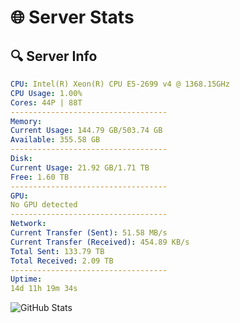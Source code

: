 # 🌐 Server Stats
## 🔍 Server Info
```yaml
CPU: Intel(R) Xeon(R) CPU E5-2699 v4 @ 1368.15GHz
CPU Usage: 1.00%
Cores: 44P | 88T
-----------------------------------
Memory:
Current Usage: 144.79 GB/503.74 GB
Available: 355.58 GB
-----------------------------------
Disk:
Current Usage: 21.92 GB/1.71 TB
Free: 1.60 TB
-----------------------------------
GPU:
No GPU detected
-----------------------------------
Network:
Current Transfer (Sent): 51.58 MB/s
Current Transfer (Received): 454.89 KB/s
Total Sent: 133.79 TB
Total Received: 2.09 TB
-----------------------------------
Uptime:
14d 11h 19m 34s
```
![GitHub Stats](https://img.shields.io/badge/Updated-2025-02-22_10:02:52-blue)